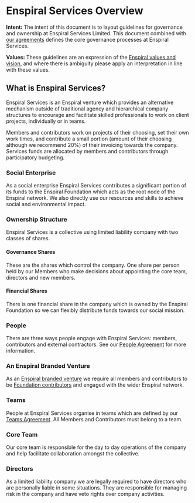 # Enspiral Services Overview

**Intent:**
The intent of this document is to layout guidelines for governance and ownership at Enspiral Services Limited. This document combined with [our agreements](https://github.com/enspiral/agreements/tree/master/agreements/services) defines the core governance processes at Enspiral Services.

**Values:**
These guidelines are an expression of the [Enspiral values and vision](https://github.com/enspiral/agreements/blob/master/agreements/vision.md), and where there is ambiguity please apply an interpretation in line with these values.

## What is  Enspiral Services?
Enspiral Services is an Enspiral venture which provides an alternative mechanism outside of traditional agency and hierarchical company structures to encourage and facilitate skilled professionals to work on client projects, individually or in teams. 

Members and contributors work on projects of their choosing, set their own work times, and contribute a small portion (amount of their choosing although we recommend 20%) of their invoicing towards the company. Services funds are allocated by members and contributors through participatory budgeting. 

### Social Enterprise
As a social enterprise Enspiral Services contributes a significant portion of its funds to the Enspiral Foundation which acts as the root node of the Enspiral network. We also directly use our resources and skills to achieve social and environmental impact.

### Ownership Structure
Enspiral Services is a collective using limited liability company with two classes of shares.

#### Governance Shares
These are the shares which control the company. One share per person held by our Members who make decisions about appointing the core team, directors and new members.

#### Financial Shares
There is one financial share in the company which is owned by the Enspiral Foundation so we can flexibly distribute funds towards our social mission.

### People
There are three ways people engage with Enspiral Services: members, contributors and external contractors. See our [People Agreement](people.md) for more information.

### An Enspiral Branded Venture
As an [Enspiral branded venture](https://github.com/enspiral/agreements/blob/master/agreements/ventures.md) we require all members and contributors to be [Foundation contributors](https://github.com/enspiral/agreements/blob/master/agreements/people.md#contributors) and engaged with the wider Enspiral network.

### Teams
People at Enspiral Services organise in teams which are defined by our [Teams Agreement](teams.md). All Members and Contributors must belong to a team. 

### Core Team
Our core team is responsible for the day to day operations of the company and help facilitate collaboration amongst the collective.

### Directors
As a limited liability company we are legally required to have directors who are personally liable in some situations. They are responsible for managing risk in the company and have veto rights over company activities.